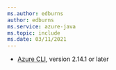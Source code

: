 ```yaml
---
ms.author: edburns
author: edburns
ms.service: azure-java
ms.topic: include
ms.date: 03/11/2021
---
```


- [Azure CLI](/cli/azure/install-azure-cli?view=azure-cli-latest&preserve-view=true), version 2.14.1 or later